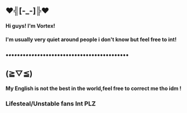  ##           ♥⁠╣⁠[⁠-⁠_⁠-⁠]⁠╠⁠♥




#### Hi guys! I'm Vortex!



#### I'm usually very quiet around people i don't know but feel free to int!

### •_•_•_•_•_•_•_•_•_•_•_•_•••••••••••••••••••••••••••••••
##              (⁠≧⁠▽⁠≦⁠)


#### My English is not the best in the world,feel free to correct me tho idm !

### Lifesteal/Unstable fans Int PLZ 
